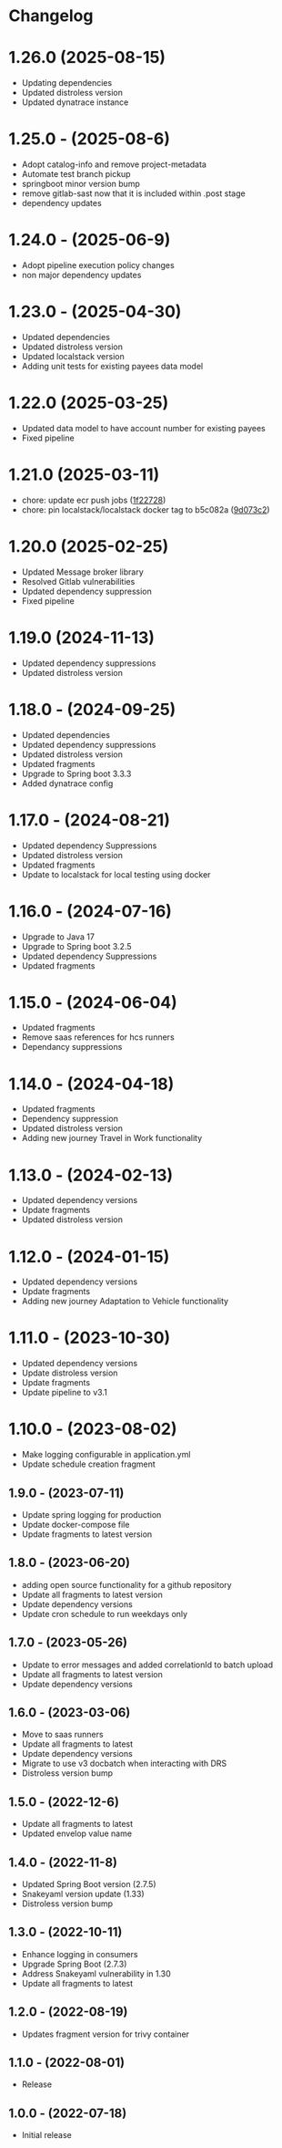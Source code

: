 # Changelog

# 1.26.0 (2025-08-15)

* Updating dependencies
* Updated distroless version
* Updated dynatrace instance

# 1.25.0 - (2025-08-6)

* Adopt catalog-info and remove project-metadata
* Automate test branch pickup
* springboot minor version bump
* remove gitlab-sast now that it is included within .post stage
* dependency updates

# 1.24.0 - (2025-06-9)

* Adopt pipeline execution policy changes
* non major dependency updates

# 1.23.0 - (2025-04-30)

* Updated dependencies
* Updated distroless version
* Updated localstack version
* Adding unit tests for existing payees data model

# 1.22.0 (2025-03-25)

* Updated data model to have account number for existing payees
* Fixed pipeline

# 1.21.0 (2025-03-11)

* chore: update ecr push
  jobs ([1f22728](https://gitlab.com/dwp/health/atw/components/ms-claim-bundler/-/commit/1f22728))
* chore: pin localstack/localstack docker tag to
  b5c082a ([9d073c2](https://gitlab.com/dwp/health/atw/components/ms-claim-bundler/-/commit/9d073c2))

# 1.20.0 (2025-02-25)

* Updated Message broker library
* Resolved Gitlab vulnerabilities
* Updated dependency suppression
* Fixed pipeline

# 1.19.0 (2024-11-13)

* Updated dependency suppressions
* Updated distroless version

# 1.18.0 - (2024-09-25)

* Updated dependencies
* Updated dependency suppressions
* Updated distroless version
* Updated fragments
* Upgrade to Spring boot 3.3.3
* Added dynatrace config

# 1.17.0 - (2024-08-21)

* Updated dependency Suppressions
* Updated distroless version
* Updated fragments
* Update to localstack for local testing using docker

# 1.16.0 - (2024-07-16)

* Upgrade to Java 17
* Upgrade to Spring boot 3.2.5
* Updated dependency Suppressions
* Updated fragments

# 1.15.0 - (2024-06-04)

* Updated fragments
* Remove saas references for hcs runners
* Dependancy suppressions

# 1.14.0 - (2024-04-18)

* Updated fragments
* Dependency suppression
* Updated distroless version
* Adding new journey Travel in Work functionality

# 1.13.0 - (2024-02-13)

* Updated dependency versions
* Update fragments
* Updated distroless version

# 1.12.0 - (2024-01-15)

* Updated dependency versions
* Update fragments
* Adding new journey Adaptation to Vehicle functionality

# 1.11.0 - (2023-10-30)

* Updated dependency versions
* Update distroless version
* Update fragments
* Update pipeline to v3.1

# 1.10.0 - (2023-08-02)

* Make logging configurable in application.yml
* Update schedule creation fragment

## 1.9.0 - (2023-07-11)

* Update spring logging for production
* Update docker-compose file
* Update fragments to latest version

## 1.8.0 - (2023-06-20)

* adding open source functionality for a github repository
* Update all fragments to latest version
* Update dependency versions
* Update cron schedule to run weekdays only

## 1.7.0 - (2023-05-26)

* Update to error messages and added correlationId to batch upload
* Update all fragments to latest version
* Update dependency versions

## 1.6.0 - (2023-03-06)

* Move to saas runners
* Update all fragments to latest
* Update dependency versions
* Migrate to use v3 docbatch when interacting with DRS
* Distroless version bump

## 1.5.0 - (2022-12-6)

* Update all fragments to latest
* Updated envelop value name

## 1.4.0 - (2022-11-8)

* Updated Spring Boot version (2.7.5)
* Snakeyaml version update (1.33)
* Distroless version bump

## 1.3.0 - (2022-10-11)

* Enhance logging in consumers
* Upgrade Spring Boot (2.7.3)
* Address Snakeyaml vulnerability in 1.30
* Update all fragments to latest

## 1.2.0 - (2022-08-19)

* Updates fragment version for trivy container

## 1.1.0 - (2022-08-01)

* Release

## 1.0.0 - (2022-07-18)

* Initial release
